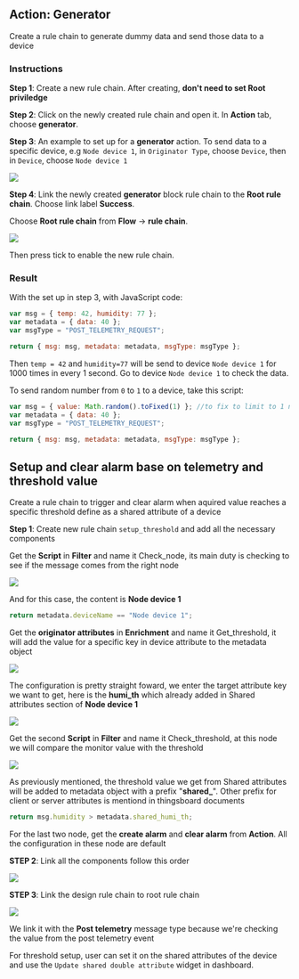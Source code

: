 ## Action: Generator

Create a rule chain to generate dummy data and send those data to a device

### Instructions

**Step 1**: Create a new rule chain. After creating, **don't need to set Root priviledge**

**Step 2**: Click on the newly created rule chain and open it. In **Action** tab, choose **generator**.

**Step 3**: An example to set up for a **generator** action. To send data to a specific device, e.g ``Node device 1``, in ``Originator Type``, choose ``Device``, then in ``Device``, choose ``Node device 1``

![](../../Environment/Images/rule_chain_action_generator_setup.png)

**Step 4**: Link the newly created **generator** block rule chain to the **Root rule chain**. Choose link label **Success**. 

Choose **Root rule chain** from **Flow** -> **rule chain**.

![](../../Environment/Images/rule_chain_action_generator.png)

Then press tick to enable the new rule chain.

### Result

With the set up in step 3, with JavaScript code:

```js
var msg = { temp: 42, humidity: 77 };
var metadata = { data: 40 };
var msgType = "POST_TELEMETRY_REQUEST";

return { msg: msg, metadata: metadata, msgType: msgType };
```

Then ``temp = 42`` and ``humidity=77`` will be send to device ``Node device 1`` for 1000 times in every 1 second. Go to device ``Node device 1`` to check the data.

To send random number from ``0`` to ``1`` to a device, take this script:

```js
var msg = { value: Math.random().toFixed(1) }; //to fix to limit to 1 number after ,
var metadata = { data: 40 };
var msgType = "POST_TELEMETRY_REQUEST";

return { msg: msg, metadata: metadata, msgType: msgType };
```

## Setup and clear alarm base on telemetry and threshold value

Create a rule chain to trigger and clear alarm when aquired value reaches a specific threshold define as a shared attribute of a device

**Step 1**: Create new rule chain ``setup_threshold`` and add all the necessary components

Get the **Script** in **Filter** and name it Check_node, its main duty is checking to see if the message comes from the right node

![](../../Environment/Images/script_Check_node.png)

And for this case, the content is **Node device 1**

```js
return metadata.deviceName == "Node device 1";
```

Get the **originator attributes** in **Enrichment** and name it Get_threshold, it will add the value for a specific key in device attribute to the metadata object

![](../../Environment/Images/originator_attributes.png)

The configuration is pretty straight foward, we enter the target attribute key we want to get, here is the **humi_th** which already added in Shared attributes section of **Node device 1**

![](../../Environment/Images/originator_attributes_config.png)

Get the second **Script** in **Filter** and name it Check_threshold, at this node we will compare the monitor value with the threshold

![](../../Environment/Images/script_Check_threshold.png)

As previously mentioned, the threshold value we get from Shared attributes will be added to metadata object with a prefix "**shared_**". Other prefix for client or server attributes is mentiond in thingsboard documents

```js
return msg.humidity > metadata.shared_humi_th;
```

For the last two node, get the **create alarm** and **clear alarm** from **Action**. All the configuration in these node are default

**STEP 2**: Link all the components follow this order

![](../../Environment/Images/setup_threshold.png)

**STEP 3**: Link the design rule chain to root rule chain

![](../../Environment/Images/root_rule_chain_for_threshold_setup.png)

We link it with the **Post telemetry** message type because we're checking the value from the post telemetry event

For threshold setup, user can set it on the shared attributes of the device and use the ``Update shared double attribute`` widget in dashboard.
